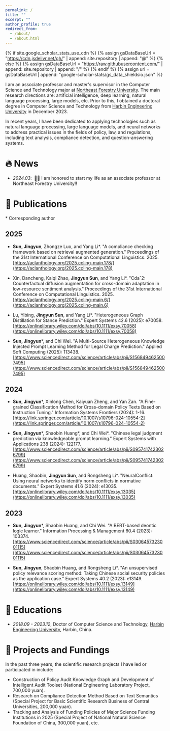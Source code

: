 ```yaml
---
permalink: /
title: ""
excerpt: ""
author_profile: true
redirect_from: 
  - /about/
  - /about.html
---
```


{% if site.google_scholar_stats_use_cdn %}
{% assign gsDataBaseUrl = "https://cdn.jsdelivr.net/gh/" | append: site.repository | append: "@" %}
{% else %}
{% assign gsDataBaseUrl = "https://raw.githubusercontent.com/" | append: site.repository | append: "/" %}
{% endif %}
{% assign url = gsDataBaseUrl | append: "google-scholar-stats/gs_data_shieldsio.json" %}

<span class='anchor' id='about-me'></span>

I am an associate professor and master's supervisor in the Computer Science and Technology major at [Northeast Forestry University](https://www.nefu.edu.cn/). The main research directions are: artificial intelligence, deep learning, natural language processing, large models, etc. Prior to this, I obtained a doctoral degree in Computer Science and Technology from [Harbin Engineering University](http://www.hrbeu.edu.cn/) in December 2023.

In recent years, I have been dedicated to applying technologies such as natural language processing, large language models, and neural networks to address practical issues in the fields of policy, law, and regulations, including text analysis, compliance detection, and question-answering systems.

# 🔥 News

- *2024.03*: &nbsp;🎉🎉 I am honored to start my life as an associate professor at Northeast Forestry University!!

# 📝 Publications 

\* Corresponding author

## 2025

- **Sun, Jingyun**, Zhongze Luo, and Yang Li*. "A compliance checking framework based on retrieval augmented generation." Proceedings of the 31st International Conference on Computational Linguistics. 2025. [https://aclanthology.org/2025.coling-main.178/](https://aclanthology.org/2025.coling-main.178)

- Xin, Dancheng, Kaiqi Zhao, **Jingyun Sun**, and Yang Li*. "Cdaˆ2: Counterfactual diffusion augmentation for cross-domain adaptation in low-resource sentiment analysis." Proceedings of the 31st International Conference on Computational Linguistics. 2025. [https://aclanthology.org/2025.coling-main.6/](https://aclanthology.org/2025.coling-main.6)

- Lu, Yibing, **Jingyun Sun**, and Yang Li*. "Heterogeneous Graph Distillation for Stance Prediction." Expert Systems 42.6 (2025): e70058. [https://onlinelibrary.wiley.com/doi/abs/10.1111/exsy.70058](https://onlinelibrary.wiley.com/doi/abs/10.1111/exsy.70058)

- **Sun, Jingyun***, and Chi Wei. "A Multi-Source Heterogeneous Knowledge Injected Prompt Learning Method for Legal Charge Prediction." Applied Soft Computing (2025): 113438. [https://www.sciencedirect.com/science/article/abs/pii/S1568494625007495](https://www.sciencedirect.com/science/article/abs/pii/S1568494625007495)

## 2024

- **Sun, Jingyun***, Xinlong Chen, Kaiyuan Zheng, and Yan Zan. "A Fine-grained Classification Method for Cross-domain Policy Texts Based on Instruction Tuning." Information Systems Frontiers (2024): 1-16. [https://link.springer.com/article/10.1007/s10796-024-10554-2](https://link.springer.com/article/10.1007/s10796-024-10554-2)

- **Sun, Jingyun***, Shaobin Huang*, and Chi Wei*. "Chinese legal judgment prediction via knowledgeable prompt learning." Expert Systems with Applications 238 (2024): 122177. [https://www.sciencedirect.com/science/article/abs/pii/S0957417423026799](https://www.sciencedirect.com/science/article/abs/pii/S0957417423026799)

- Huang, Shaobin, **Jingyun Sun**, and Rongsheng Li*. "NeuralConflict: Using neural networks to identify norm conflicts in normative documents." Expert Systems 41.6 (2024): e13035. [https://onlinelibrary.wiley.com/doi/abs/10.1111/exsy.13035](https://onlinelibrary.wiley.com/doi/abs/10.1111/exsy.13035)

## 2023

- **Sun, Jingyun***, Shaobin Huang, and Chi Wei. "A BERT-based deontic logic learner." Information Processing & Management 60.4 (2023): 103374. [https://www.sciencedirect.com/science/article/abs/pii/S0306457323001115](https://www.sciencedirect.com/science/article/abs/pii/S0306457323001115)

- **Sun, Jingyun**, Shaobin Huang, and Rongsheng Li*. "An unsupervised policy relevance scoring method: Taking Chinese social security policies as the application case." Expert Systems 40.2 (2023): e13149. [https://onlinelibrary.wiley.com/doi/abs/10.1111/exsy.13149](https://onlinelibrary.wiley.com/doi/abs/10.1111/exsy.13149)


</div>
</div>

# 📖 Educations
- *2018.09 - 2023.12*, Doctor of Computer Science and Technology, [Harbin Engineering University](http://www.hrbeu.edu.cn/), Harbin, China. 

# 💬 Projects and Fundings
In the past three years, the scientific research projects I have led or participated in include:

- Construction of Policy Audit Knowledge Graph and Development of Intelligent Audit Toolset (National Engineering Laboratory Project, 700,000 yuan).
- Research on Compliance Detection Method Based on Text Semantics (Special Project for Basic Scientific Research Business of Central Universities, 200,000 yuan).
- Tracking and Analysis of Funding Policies of Major Science Funding Institutions in 2025 (Special Project of National Natural Science Foundation of China, 300,000 yuan), etc.

